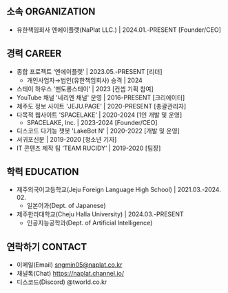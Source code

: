 ## 소속 ORGANIZATION

- 유한책임회사 엔에이플랫(NaPlat LLC.) | 2024.01.-PRESENT [Founder/CEO]

## 경력 CAREER

- 종합 프로젝트 ‘엔에이플랫’ | 2023.05.-PRESENT [리더]
    - 개인사업자→법인(유한책임회사) 승격 | 2024
- 스테이 하우스 '맨도롱스테이' | 2023 [컨셉 기획 참여]
- YouTube 채널 '네리엔 채널' 운영 | 2016-PRESENT [크리에이터]
- 제주도 정보 사이트 'JEJU.PAGE' | 2020-PRESENT [총괄관리자]
- 다목적 웹사이트 'SPACELAKE' | 2020-2024 [1인 개발 및 운영]
    - SPACELAKE, Inc. | 2023-2024 [Founder/CEO]
- 디스코드 다기능 챗봇 'LakeBot N' | 2020-2022 [개발 및 운영]
- 서귀포신문 | 2019-2020 [청소년 기자]
- IT 콘텐츠 제작 팀 ‘TEAM RUCIDY’ | 2019-2020 [팀장]

## 학력 EDUCATION

- 제주외국어고등학교(Jeju Foreign Language High School) | 2021.03.-2024. 02.
    - 일본어과(Dept. of Japanese)
- 제주한라대학교(Cheju Halla University) | 2024.03.-PRESENT
    - 인공지능공학과(Dept. of Artificial Intelligence)

## 연락하기 CONTACT

- 이메일(Email) [sngmin05@naplat.co.kr](mailto:sngmin05@naplat.co.kr)
- 채널톡(Chat) https://naplat.channel.io/
- 디스코드(Discord) @tworld.co.kr
